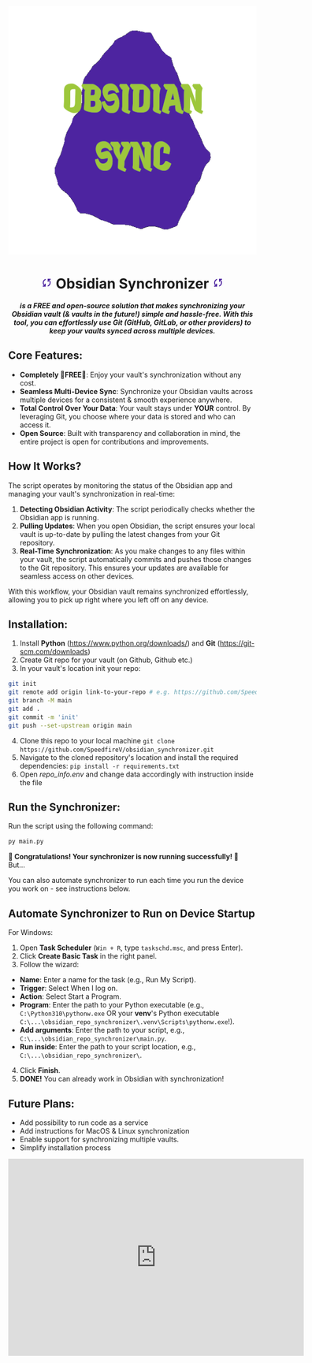 ***<p align=center>![image info](assets/obsidian_with_transparent_background.png)</p>***

<h1 align=center><svg xmlns="http://www.w3.org/2000/svg" height="24px" viewBox="0 -960 960 960" width="24px" fill="#4d24a0"><path d="M160-160v-80h110l-16-14q-52-46-73-105t-21-119q0-111 66.5-197.5T400-790v84q-72 26-116 88.5T240-478q0 45 17 87.5t53 78.5l10 10v-98h80v240H160Zm400-10v-84q72-26 116-88.5T720-482q0-45-17-87.5T650-648l-10-10v98h-80v-240h240v80H690l16 14q49 49 71.5 106.5T800-482q0 111-66.5 197.5T560-170Z"/></svg> Obsidian Synchronizer <svg xmlns="http://www.w3.org/2000/svg" height="24px" viewBox="0 -960 960 960" width="24px" fill="#4d24a0"><path d="M160-160v-80h110l-16-14q-52-46-73-105t-21-119q0-111 66.5-197.5T400-790v84q-72 26-116 88.5T240-478q0 45 17 87.5t53 78.5l10 10v-98h80v240H160Zm400-10v-84q72-26 116-88.5T720-482q0-45-17-87.5T650-648l-10-10v98h-80v-240h240v80H690l16 14q49 49 71.5 106.5T800-482q0 111-66.5 197.5T560-170Z"/></svg></h1>

***<p align=center>is a **FREE** and open-source solution that makes synchronizing your Obsidian vault (& vaults in the future!) simple and hassle-free. With this tool, you can effortlessly use Git (GitHub, GitLab, or other providers) to keep your vaults synced across multiple devices.</p>***

## Core Features:
- **Completely 💸FREE💸**: Enjoy your vault's synchronization without any cost.
- **Seamless Multi-Device Sync**: Synchronize your Obsidian vaults across multiple devices for a consistent & smooth experience anywhere.
- **Total Control Over Your Data**: Your vault stays under **YOUR** control. By leveraging Git, you choose where your data is stored and who can access it.
- **Open Source**: Built with transparency and collaboration in mind, the entire project is open for contributions and improvements.

## How It Works?
The script operates by monitoring the status of the Obsidian app and managing your vault's synchronization in real-time:

1. **Detecting Obsidian Activity**: The script periodically checks whether the Obsidian app is running.
2. **Pulling Updates**: When you open Obsidian, the script ensures your local vault is up-to-date by pulling the latest changes from your Git repository.
3. **Real-Time Synchronization**: As you make changes to any files within your vault, the script automatically commits and pushes those changes to the Git repository. This ensures your updates are available for seamless access on other devices.

With this workflow, your Obsidian vault remains synchronized effortlessly, allowing you to pick up right where you left off on any device.
## Installation:
1. Install **Python** (https://www.python.org/downloads/) and **Git** (https://git-scm.com/downloads)
2. Create Git repo for your vault (on Github, Github etc.)
3. In your vault's location init your repo:

```bash
git init
git remote add origin link-to-your-repo # e.g. https://github.com/SpeedfireV/test.git
git branch -M main
git add .
git commit -m 'init'
git push --set-upstream origin main
```

4. Clone this repo to your local machine `git clone https://github.com/SpeedfireV/obsidian_synchronizer.git`
5. Navigate to the cloned repository's location and install the required dependencies: `pip install -r requirements.txt`
6. Open _repo_info.env_ and change data accordingly with instruction inside the file
## Run the Synchronizer:
Run the script using the following command:
```bash
py main.py
```
**🥳 Congratulations! Your synchronizer is now running successfully! 🥳** But...

You can also automate synchronizer to run each time you run the device you work on - see instructions below.

## Automate Synchronizer to Run on Device Startup
For Windows:
1. Open **Task Scheduler** (`Win + R`, type `taskschd.msc`, and press Enter).
2. Click **Create Basic Task** in the right panel.
3. Follow the wizard:
- **Name**: Enter a name for the task (e.g., Run My Script).
- **Trigger**: Select When I log on.
- **Action**: Select Start a Program.
- **Program**: Enter the path to your Python executable (e.g., `C:\Python310\pythonw.exe` OR your **venv**'s Python executable `C:\...\obsidian_repo_synchronizer\.venv\Scripts\pythonw.exe`!).
- **Add arguments**: Enter the path to your script, e.g., `C:\...\obsidian_repo_synchronizer\main.py`.
- **Run inside**: Enter the path to your script location, e.g., `C:\...\obsidian_repo_synchronizer\`.
4. Click **Finish**.
5. **DONE!** You can already work in Obsidian with synchronization!




## Future Plans:
- Add possibility to run code as a service
- Add instructions for MacOS & Linux synchronization
- Enable support for synchronizing multiple vaults.
- Simplify installation process
<iframe style="width:100%;height:auto;min-width:600px;min-height:400px;" src="https://star-history.com/embed?secret=Z2hwXzd5djF2d2g3Y1VYdFB2amk1ZGRKWnJiTE1JaTNTajBiV3BtZg==#SpeedfireV/obsidian_synchronizer&Date" frameBorder="0"></iframe>